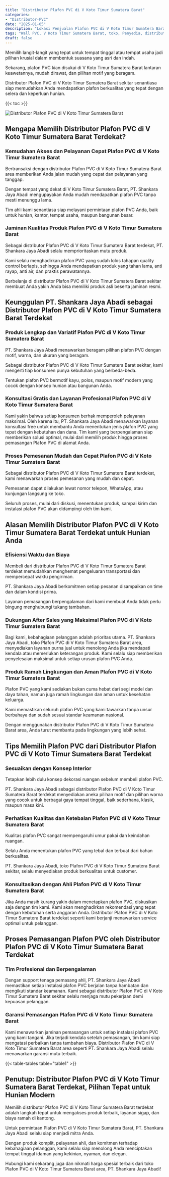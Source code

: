 ```yaml
---
title: "Distributor Plafon PVC di V Koto Timur Sumatera Barat"
categories: 
- "Distributor-PVC"
date: "2025-01-05"
description: "Lokasi Penjualan Plafon PVC di V Koto Timur Sumatera Barat untuk tempat tinggal, office, dan gerai. Panel unggulan, pilihan motif, variasi warna modern, dengan servis pemasangan ditangani oleh tim ahli serta kepastian resmi!|Servis penyediaan Plafon PVC di V Koto Timur Sumatera Barat bagi keperluan rumah, office, atau ritel, dengan panel terbaik dan instalasi oleh tim ahli serta jaminan resmi.|Solusi Plafon PVC di V Koto Timur Sumatera Barat yang terbukti bagi tempat tinggal, office, dan toko, dengan produk berkualitas dan instalasi oleh tenaga ahli ahli dan kepastian resmi.|Penjualan Plafon PVC di V Koto Timur Sumatera Barat bagi hunian, office, dan gerai, dengan material berkualitas dan instalasi ditangani oleh teknisi profesional, dilengkapi beserta kepastian resmi.}"
tags: "Wall PVC, V Koto Timur Sumatera Barat, toko, Penyedia, distributor"
draft: false
---
```


Memilih langit-langit yang tepat untuk tempat tinggal atau tempat usaha jadi pilihan krusial dalam membentuk suasana yang asri dan indah.

Sekarang, plafon PVC kian disukai di V Koto Timur Sumatera Barat lantaran keawetannya, mudah dirawat, dan pilihan motif yang beragam.

Distributor Plafon PVC di V Koto Timur Sumatera Barat sekitar senantiasa siap memudahkan Anda mendapatkan plafon berkualitas yang tepat dengan selera dan keperluan hunian.

{{< toc >}}

![Distributor Plafon PVC di V Koto Timur Sumatera Barat](/images/Distributor-PVC/Distributor-Plafon-PVC-di-V-Koto-Timur-Sumatera-Barat.png)


## Mengapa Memilih Distributor Plafon PVC di V Koto Timur Sumatera Barat Terdekat?

### Kemudahan Akses dan Pelayanan Cepat Plafon PVC di V Koto Timur Sumatera Barat

Bertransaksi dengan distributor Plafon PVC di V Koto Timur Sumatera Barat area memberikan Anda jalan mudah yang cepat dan pelayanan yang tanggap.

Dengan tempat yang dekat di V Koto Timur Sumatera Barat, PT. Shankara Jaya Abadi mengupayakan Anda mudah mendapatkan plafon PVC tanpa mesti menunggu lama.

Tim ahli kami senantiasa siap melayani permintaan plafon PVC Anda, baik untuk hunian, kantor, tempat usaha, maupun bangunan besar.

### Jaminan Kualitas Produk Plafon PVC di V Koto Timur Sumatera Barat

Sebagai distributor Plafon PVC di V Koto Timur Sumatera Barat terdekat, PT. Shankara Jaya Abadi selalu memprioritaskan mutu produk.

Kami selalu menghadirkan plafon PVC yang sudah lolos tahapan quality control berlapis, sehingga Anda mendapatkan produk yang tahan lama, anti rayap, anti air, dan praktis perawatannya.

Berbelanja di distributor Plafon PVC di V Koto Timur Sumatera Barat sekitar membuat Anda yakin Anda bisa memiliki produk asli beserta jaminan resmi.

## Keunggulan PT. Shankara Jaya Abadi sebagai Distributor Plafon PVC di V Koto Timur Sumatera Barat Terdekat

### Produk Lengkap dan Variatif Plafon PVC di V Koto Timur Sumatera Barat

PT. Shankara Jaya Abadi menawarkan beragam pilihan plafon PVC dengan motif, warna, dan ukuran yang beragam.

Sebagai distributor Plafon PVC di V Koto Timur Sumatera Barat sekitar, kami mengerti tiap konsumen punya kebutuhan yang berbeda-beda.

Tentukan plafon PVC bermotif kayu, polos, maupun motif modern yang cocok dengan konsep hunian atau bangunan Anda.

### Konsultasi Gratis dan Layanan Profesional Plafon PVC di V Koto Timur Sumatera Barat

Kami yakin bahwa setiap konsumen berhak memperoleh pelayanan maksimal. Oleh karena itu, PT. Shankara Jaya Abadi menawarkan layanan konsultasi free untuk membantu Anda menentukan jenis plafon PVC yang tepat dengan kebutuhan dan dana. Tim kami yang berpengalaman siap memberikan solusi optimal, mulai dari memilih produk hingga proses pemasangan Plafon PVC di alamat Anda.

### Proses Pemesanan Mudah dan Cepat Plafon PVC di V Koto Timur Sumatera Barat

Sebagai distributor Plafon PVC di V Koto Timur Sumatera Barat terdekat, kami menawarkan proses pemesanan yang mudah dan cepat.

Pemesanan dapat dilakukan lewat nomor telepon, WhatsApp, atau kunjungan langsung ke toko.

Seluruh proses, mulai dari diskusi, menentukan produk, sampai kirim dan instalasi plafon PVC akan didampingi oleh tim kami.

## Alasan Memilih Distributor Plafon PVC di V Koto Timur Sumatera Barat Terdekat untuk Hunian Anda

### Efisiensi Waktu dan Biaya

Membeli dari distributor Plafon PVC di V Koto Timur Sumatera Barat terdekat memudahkan menghemat pengeluaran transportasi dan mempercepat waktu pengiriman.

PT. Shankara Jaya Abadi berkomitmen setiap pesanan disampaikan on time dan dalam kondisi prima.

Layanan pemasangan berpengalaman dari kami membuat Anda tidak perlu bingung menghubungi tukang tambahan.

### Dukungan After Sales yang Maksimal Plafon PVC di V Koto Timur Sumatera Barat

Bagi kami, kebahagiaan pelanggan adalah prioritas utama. PT. Shankara Jaya Abadi, toko Plafon PVC di V Koto Timur Sumatera Barat area, menyediakan layanan purna jual untuk menolong Anda jika mendapati kendala atau memerlukan keterangan produk. Kami selalu siap memberikan penyelesaian maksimal untuk setiap urusan plafon PVC Anda.

### Produk Ramah Lingkungan dan Aman Plafon PVC di V Koto Timur Sumatera Barat

Plafon PVC yang kami sediakan bukan cuma hebat dari segi model dan daya tahan, namun juga ramah lingkungan dan aman untuk kesehatan keluarga.

Kami memastikan seluruh plafon PVC yang kami tawarkan tanpa unsur berbahaya dan sudah sesuai standar keamanan nasional.

Dengan menggunakan distributor Plafon PVC di V Koto Timur Sumatera Barat area, Anda turut membantu pada lingkungan yang lebih sehat.

## Tips Memilih Plafon PVC dari Distributor Plafon PVC di V Koto Timur Sumatera Barat Terdekat

### Sesuaikan dengan Konsep Interior

Tetapkan lebih dulu konsep dekorasi ruangan sebelum membeli plafon PVC.

PT. Shankara Jaya Abadi sebagai distributor Plafon PVC di V Koto Timur Sumatera Barat terdekat menyediakan aneka pilihan motif dan pilihan warna yang cocok untuk berbagai gaya tempat tinggal, baik sederhana, klasik, maupun masa kini.

### Perhatikan Kualitas dan Ketebalan Plafon PVC di V Koto Timur Sumatera Barat

Kualitas plafon PVC sangat mempengaruhi umur pakai dan keindahan ruangan.

Selalu Anda menentukan plafon PVC yang tebal dan terbuat dari bahan berkualitas.

PT. Shankara Jaya Abadi, toko Plafon PVC di V Koto Timur Sumatera Barat sekitar, selalu menyediakan produk berkualitas untuk customer.

### Konsultasikan dengan Ahli Plafon PVC di V Koto Timur Sumatera Barat

Jika Anda masih kurang yakin dalam menetapkan plafon PVC, diskusikan saja dengan tim kami. Kami akan menghadirkan rekomendasi yang tepat dengan kebutuhan serta anggaran Anda. Distributor Plafon PVC di V Koto Timur Sumatera Barat terdekat seperti kami berjanji menawarkan service optimal untuk pelanggan.

## Proses Pemasangan Plafon PVC oleh Distributor Plafon PVC di V Koto Timur Sumatera Barat Terdekat

### Tim Profesional dan Berpengalaman

Dengan support tenaga pemasang ahli, PT. Shankara Jaya Abadi memastikan setiap instalasi plafon PVC berjalan tanpa hambatan dan mengikuti standar keamanan. Kami sebagai distributor Plafon PVC di V Koto Timur Sumatera Barat sekitar selalu menjaga mutu pekerjaan demi kepuasan pelanggan.

### Garansi Pemasangan Plafon PVC di V Koto Timur Sumatera Barat

Kami menawarkan jaminan pemasangan untuk setiap instalasi plafon PVC yang kami tangani. Jika terjadi kendala setelah pemasangan, tim kami siap mengatasi perbaikan tanpa tambahan biaya. Distributor Plafon PVC di V Koto Timur Sumatera Barat area seperti PT. Shankara Jaya Abadi selalu menawarkan garansi mutu terbaik.

{{< table-tables table="table1" >}}

## Penutup: Distributor Plafon PVC di V Koto Timur Sumatera Barat Terdekat, Pilihan Tepat untuk Hunian Modern

Memilih distributor Plafon PVC di V Koto Timur Sumatera Barat terdekat adalah langkah tepat untuk mengakses produk terbaik, layanan sigap, dan biaya ramah di kantong.

Untuk permintaan Plafon PVC di V Koto Timur Sumatera Barat, PT. Shankara Jaya Abadi selalu siap menjadi mitra Anda.

Dengan produk komplit, pelayanan ahli, dan komitmen terhadap kebahagiaan pelanggan, kami selalu siap menolong Anda menciptakan tempat tinggal idaman yang kekinian, nyaman, dan elegan.

Hubungi kami sekarang juga dan nikmati harga spesial terbaik dari toko Plafon PVC di V Koto Timur Sumatera Barat area, PT. Shankara Jaya Abadi!